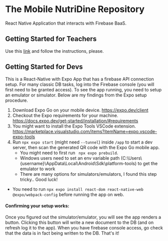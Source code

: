 # The Mobile NutriDine Repository

React Native Application that interacts with Firebase BaaS.


## Getting Started for Teachers

Use this [link](https://github.com/SENG480a-NutriDine/mobile/wiki/Instructions-for-Teachers) and follow the instructions, please.


## Getting Started for Devs

This is a React-Native with Expo App that has a firebase API connection setup. For many classic DB tasks, log into the Firebase console (you will first need to be granted access).
To see the app running, you need to setup an emulator or simulator. Below are my findings from the Expo setup procedure.

1. Download Expo Go on your mobile device. https://expo.dev/client
2. Checkout the Expo requirements for your machine. https://docs.expo.dev/get-started/installation/#requirements
3. You might want to install the Expo Tools VSCode extension. https://marketplace.visualstudio.com/items?itemName=expo.vscode-expo-tools
4. Run `npx expo start` (might need `--tunnel`) inside `/app` to start a dev server, then scan the generated QR code with the Expo Go mobile app.
   - You might need to first run ` npx expo prebuild`.
   - Windows users need to set an env variable path (C:\Users\\{username}\AppData\Local\Android\Sdk\platform-tools) to get the emulator to work
   - There are many options for simulators/emulators, I found this step tricky.. Good luck!

- You need to run `npx expo install react-dom react-native-web @expo/webpack-config` before running the app on web.

#### Confirming your setup works:

Once you figured out the simulator/emulator, you will see the app renders a button. Clicking this button will write a new document to the DB (and on refresh log it to the app).
When you have firebase console access, go check that the data is in fact being written to the DB. That's it!
